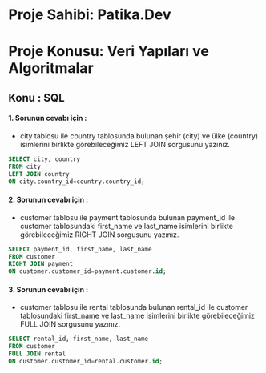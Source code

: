 # Proje Sahibi: Patika.Dev 
# Proje Konusu: Veri Yapıları ve Algoritmalar
## Konu : SQL

#### 1. Sorunun cevabı için :
- city tablosu ile country tablosunda bulunan şehir (city) ve ülke (country) isimlerini birlikte görebileceğimiz LEFT JOIN sorgusunu yazınız.
```sql
SELECT city, country 
FROM city
LEFT JOIN country 
ON city.country_id=country.country_id;
```

#### 2. Sorunun cevabı için :
- customer tablosu ile payment tablosunda bulunan payment_id ile customer tablosundaki first_name ve last_name isimlerini birlikte görebileceğimiz RIGHT JOIN sorgusunu yazınız.
```sql
SELECT payment_id, first_name, last_name
FROM customer
RIGHT JOIN payment
ON customer.customer_id=payment.customer.id;
```

#### 3. Sorunun cevabı için :
- customer tablosu ile rental tablosunda bulunan rental_id ile customer tablosundaki first_name ve last_name isimlerini birlikte görebileceğimiz FULL JOIN sorgusunu yazınız.
```sql
SELECT rental_id, first_name, last_name
FROM customer
FULL JOIN rental
ON customer.customer_id=rental.customer.id;
```

